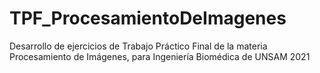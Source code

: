 # TPF_ProcesamientoDeImagenes
Desarrollo de ejercicios de Trabajo Práctico Final de la materia Procesamiento de Imágenes, para Ingeniería Biomédica de UNSAM 2021
